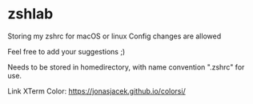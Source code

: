 # zshlab
Storing my zshrc for macOS or linux
Config changes are allowed

Feel free to add your suggestions ;)

Needs to be stored in homedirectory, with name convention ".zshrc" for use.

Link XTerm Color: https://jonasjacek.github.io/colorsi/
